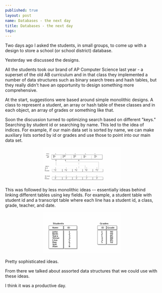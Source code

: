 ```yaml
---
published: true
layout: post
name: Databases - the next day
title: Databases - the next day
tags: 
---
```


Two days ago I asked the students, in small groups, to come up with a design to store a school (or school district) database.

Yesterday we discussed the designs.

All the students took our brand of AP Computer Science last year - a
superset of the old AB curriculum and in that class they implemented a
number of data structures such as binary search trees and hash tables,
but they really didn't have an opportunity to design something more
comprehensive.

At the start, suggestions were based around simple monolithic
designs. A class to represent a student, an array or hash table of
these classes and in each object, an array of grades or something like
that. 

Soon the discussion turned to optimizing search based on different
"keys." Searching by student id or searching by name. This led to the
idea of indices. For example, if our main data set is sorted by name, we can make auxiliary lists sorted by id or grades and use those to point into our main data set.


<div align="center">
<a href="/img/2013-10-09-database-part2/indices.png" rel="lightbox">
<img width="50%" src="/img/2013-10-09-database-part2/indices.png" class="" alt="" />
</a>
</div>


This was followed by less monolithic ideas -- essentially ideas behind
linking different tables using key fields. For example, a student
table with student id and a transcript table where each line has a
student id, a class, grade, teacher, and date.

<div align="center">
<a href="/img/2013-10-09-database-part2/links.png" rel="lightbox">
<img width="50%" src="/img/2013-10-09-database-part2/links.png" class="" alt="" />
</a>
</div>

Pretty sophisticated ideas.

From there we talked about assorted data structures that we could use with these ideas. 

I think it was a productive day.
